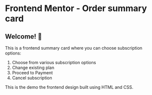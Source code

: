 # Frontend Mentor - Order summary card

## Welcome! 👋
This is a frontend summary card where you can choose subscription options:
  1. Choose from various subscription options
  2. Change existing plan
  3. Proceed to Payment
  4. Cancel subscription

This is the demo the frontend design built using HTML and CSS.
